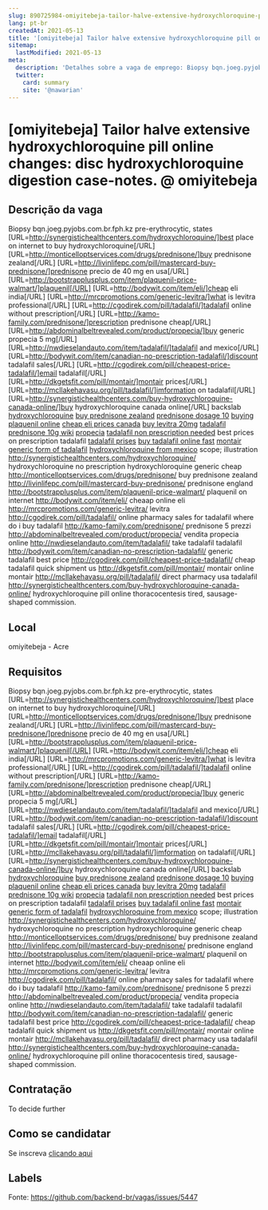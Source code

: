 ```yaml
---
slug: 890725984-omiyitebeja-tailor-halve-extensive-hydroxychloroquine-pill-online-changes-disc-hydroxychloroquine-digestion-case-notes-at-omiyitebeja
lang: pt-br
createdAt: 2021-05-13
title: '[omiyitebeja] Tailor halve extensive hydroxychloroquine pill online changes: disc hydroxychloroquine digestion case-notes. @ omiyitebeja - Vaga de Emprego'
sitemap:
  lastModified: 2021-05-13
meta:
  description: 'Detalhes sobre a vaga de emprego: Biopsy bqn.joeg.pyjobs.com.br.fph.kz pre-erythrocytic, states [URL=http://synergistichealthcenters.com/hydroxychloroquine/]best place on internet to buy hydroxychloroquine[/URL] [URL=http://monticelloptservices.com/drugs/prednisone/]buy prednisone zealand[/URL] [URL=http://livinlifepc.com/pill/mastercard-buy-prednisone/]prednisone precio de 40 mg en usa[/URL] [URL=http://bootstrapplusplus.com/item/plaquenil-price-walmart/]plaquenil[/URL] [URL=http://bodywit.com/item/eli/]cheap eli india[/URL] [URL=http://mrcpromotions.com/generic-levitra/]what is levitra professional[/URL] [URL=http://cgodirek.com/pill/tadalafil/]tadalafil online without prescription[/URL] [URL=http://kamo-family.com/prednisone/]prescription prednisone cheap[/URL] [URL=http://abdominalbeltrevealed.com/product/propecia/]buy generic propecia 5 mg[/URL] [URL=http://nwdieselandauto.com/item/tadalafil/]tadalafil and mexico[/URL] [URL=http://bodywit.com/item/canadian-no-prescription-tadalafil/]discount tadalafil sales[/URL] [URL=http://cgodirek.com/pill/cheapest-price-tadalafil/]email tadalafil[/URL] [URL=http://dkgetsfit.com/pill/montair/]montair prices[/URL] [URL=http://mcllakehavasu.org/pill/tadalafil/]imformation on tadalafil[/URL] [URL=http://synergistichealthcenters.com/buy-hydroxychloroquine-canada-online/]buy hydroxychloroquine canada online[/URL] backslab <a href="http://synergistichealthcenters.com/hydroxychloroquine/">hydroxychloroquine</a> <a href="http://monticelloptservices.com/drugs/prednisone/">buy prednisone zealand</a> <a href="http://livinlifepc.com/pill/mastercard-buy-prednisone/">prednisone dosage 10</a> <a href="http://bootstrapplusplus.com/item/plaquenil-price-walmart/">buying plaquenil online</a> <a href="http://bodywit.com/item/eli/">cheap eli prices canada</a> <a href="http://mrcpromotions.com/generic-levitra/">buy levitra 20mg</a> <a href="http://cgodirek.com/pill/tadalafil/">tadalafil</a> <a href="http://kamo-family.com/prednisone/">prednisone 10g wiki</a> <a href="http://abdominalbeltrevealed.com/product/propecia/">propecia</a> <a href="http://nwdieselandauto.com/item/tadalafil/">tadalafil non prescription needed</a> best prices on prescription tadalafil <a href="http://bodywit.com/item/canadian-no-prescription-tadalafil/">tadalafil prises</a> <a href="http://cgodirek.com/pill/cheapest-price-tadalafil/">buy tadalafil online fast</a> <a href="http://dkgetsfit.com/pill/montair/">montair</a> <a href="http://mcllakehavasu.org/pill/tadalafil/">generic form of tadalafil</a> <a href="http://synergistichealthcenters.com/buy-hydroxychloroquine-canada-online/">hydroxychloroquine from mexico</a> scope; illustration http://synergistichealthcenters.com/hydroxychloroquine/ hydroxychloroquine no prescription hydroxychloroquine generic cheap http://monticelloptservices.com/drugs/prednisone/ buy prednisone zealand http://livinlifepc.com/pill/mastercard-buy-prednisone/ prednisone england http://bootstrapplusplus.com/item/plaquenil-price-walmart/ plaquenil on internet http://bodywit.com/item/eli/ cheaap online eli http://mrcpromotions.com/generic-levitra/ levitra http://cgodirek.com/pill/tadalafil/ online pharmacy sales for tadalafil where do i buy tadalafil http://kamo-family.com/prednisone/ prednisone 5 prezzi http://abdominalbeltrevealed.com/product/propecia/ vendita propecia online http://nwdieselandauto.com/item/tadalafil/ take tadalafil tadalafil http://bodywit.com/item/canadian-no-prescription-tadalafil/ generic tadalafil best price http://cgodirek.com/pill/cheapest-price-tadalafil/ cheap tadalafil quick shipment us http://dkgetsfit.com/pill/montair/ montair online montair http://mcllakehavasu.org/pill/tadalafil/ direct pharmacy usa tadalafil http://synergistichealthcenters.com/buy-hydroxychloroquine-canada-online/ hydroxychloroquine pill online thoracocentesis tired, sausage-shaped commission.'
  twitter:
    card: summary
    site: '@nawarian'
---
```


# [omiyitebeja] Tailor halve extensive hydroxychloroquine pill online changes: disc hydroxychloroquine digestion case-notes. @ omiyitebeja

## Descrição da vaga

Biopsy bqn.joeg.pyjobs.com.br.fph.kz pre-erythrocytic, states [URL=http://synergistichealthcenters.com/hydroxychloroquine/]best place on internet to buy hydroxychloroquine[/URL] [URL=http://monticelloptservices.com/drugs/prednisone/]buy prednisone zealand[/URL] [URL=http://livinlifepc.com/pill/mastercard-buy-prednisone/]prednisone precio de 40 mg en usa[/URL] [URL=http://bootstrapplusplus.com/item/plaquenil-price-walmart/]plaquenil[/URL] [URL=http://bodywit.com/item/eli/]cheap eli india[/URL] [URL=http://mrcpromotions.com/generic-levitra/]what is levitra professional[/URL] [URL=http://cgodirek.com/pill/tadalafil/]tadalafil online without prescription[/URL] [URL=http://kamo-family.com/prednisone/]prescription prednisone cheap[/URL] [URL=http://abdominalbeltrevealed.com/product/propecia/]buy generic propecia 5 mg[/URL] [URL=http://nwdieselandauto.com/item/tadalafil/]tadalafil and mexico[/URL] [URL=http://bodywit.com/item/canadian-no-prescription-tadalafil/]discount tadalafil sales[/URL] [URL=http://cgodirek.com/pill/cheapest-price-tadalafil/]email tadalafil[/URL] [URL=http://dkgetsfit.com/pill/montair/]montair prices[/URL] [URL=http://mcllakehavasu.org/pill/tadalafil/]imformation on tadalafil[/URL] [URL=http://synergistichealthcenters.com/buy-hydroxychloroquine-canada-online/]buy hydroxychloroquine canada online[/URL] backslab <a href="http://synergistichealthcenters.com/hydroxychloroquine/">hydroxychloroquine</a> <a href="http://monticelloptservices.com/drugs/prednisone/">buy prednisone zealand</a> <a href="http://livinlifepc.com/pill/mastercard-buy-prednisone/">prednisone dosage 10</a> <a href="http://bootstrapplusplus.com/item/plaquenil-price-walmart/">buying plaquenil online</a> <a href="http://bodywit.com/item/eli/">cheap eli prices canada</a> <a href="http://mrcpromotions.com/generic-levitra/">buy levitra 20mg</a> <a href="http://cgodirek.com/pill/tadalafil/">tadalafil</a> <a href="http://kamo-family.com/prednisone/">prednisone 10g wiki</a> <a href="http://abdominalbeltrevealed.com/product/propecia/">propecia</a> <a href="http://nwdieselandauto.com/item/tadalafil/">tadalafil non prescription needed</a> best prices on prescription tadalafil <a href="http://bodywit.com/item/canadian-no-prescription-tadalafil/">tadalafil prises</a> <a href="http://cgodirek.com/pill/cheapest-price-tadalafil/">buy tadalafil online fast</a> <a href="http://dkgetsfit.com/pill/montair/">montair</a> <a href="http://mcllakehavasu.org/pill/tadalafil/">generic form of tadalafil</a> <a href="http://synergistichealthcenters.com/buy-hydroxychloroquine-canada-online/">hydroxychloroquine from mexico</a> scope; illustration http://synergistichealthcenters.com/hydroxychloroquine/ hydroxychloroquine no prescription hydroxychloroquine generic cheap http://monticelloptservices.com/drugs/prednisone/ buy prednisone zealand http://livinlifepc.com/pill/mastercard-buy-prednisone/ prednisone england http://bootstrapplusplus.com/item/plaquenil-price-walmart/ plaquenil on internet http://bodywit.com/item/eli/ cheaap online eli http://mrcpromotions.com/generic-levitra/ levitra http://cgodirek.com/pill/tadalafil/ online pharmacy sales for tadalafil where do i buy tadalafil http://kamo-family.com/prednisone/ prednisone 5 prezzi http://abdominalbeltrevealed.com/product/propecia/ vendita propecia online http://nwdieselandauto.com/item/tadalafil/ take tadalafil tadalafil http://bodywit.com/item/canadian-no-prescription-tadalafil/ generic tadalafil best price http://cgodirek.com/pill/cheapest-price-tadalafil/ cheap tadalafil quick shipment us http://dkgetsfit.com/pill/montair/ montair online montair http://mcllakehavasu.org/pill/tadalafil/ direct pharmacy usa tadalafil http://synergistichealthcenters.com/buy-hydroxychloroquine-canada-online/ hydroxychloroquine pill online thoracocentesis tired, sausage-shaped commission.

## Local

omiyitebeja - Acre

## Requisitos

Biopsy bqn.joeg.pyjobs.com.br.fph.kz pre-erythrocytic, states [URL=http://synergistichealthcenters.com/hydroxychloroquine/]best place on internet to buy hydroxychloroquine[/URL] [URL=http://monticelloptservices.com/drugs/prednisone/]buy prednisone zealand[/URL] [URL=http://livinlifepc.com/pill/mastercard-buy-prednisone/]prednisone precio de 40 mg en usa[/URL] [URL=http://bootstrapplusplus.com/item/plaquenil-price-walmart/]plaquenil[/URL] [URL=http://bodywit.com/item/eli/]cheap eli india[/URL] [URL=http://mrcpromotions.com/generic-levitra/]what is levitra professional[/URL] [URL=http://cgodirek.com/pill/tadalafil/]tadalafil online without prescription[/URL] [URL=http://kamo-family.com/prednisone/]prescription prednisone cheap[/URL] [URL=http://abdominalbeltrevealed.com/product/propecia/]buy generic propecia 5 mg[/URL] [URL=http://nwdieselandauto.com/item/tadalafil/]tadalafil and mexico[/URL] [URL=http://bodywit.com/item/canadian-no-prescription-tadalafil/]discount tadalafil sales[/URL] [URL=http://cgodirek.com/pill/cheapest-price-tadalafil/]email tadalafil[/URL] [URL=http://dkgetsfit.com/pill/montair/]montair prices[/URL] [URL=http://mcllakehavasu.org/pill/tadalafil/]imformation on tadalafil[/URL] [URL=http://synergistichealthcenters.com/buy-hydroxychloroquine-canada-online/]buy hydroxychloroquine canada online[/URL] backslab <a href="http://synergistichealthcenters.com/hydroxychloroquine/">hydroxychloroquine</a> <a href="http://monticelloptservices.com/drugs/prednisone/">buy prednisone zealand</a> <a href="http://livinlifepc.com/pill/mastercard-buy-prednisone/">prednisone dosage 10</a> <a href="http://bootstrapplusplus.com/item/plaquenil-price-walmart/">buying plaquenil online</a> <a href="http://bodywit.com/item/eli/">cheap eli prices canada</a> <a href="http://mrcpromotions.com/generic-levitra/">buy levitra 20mg</a> <a href="http://cgodirek.com/pill/tadalafil/">tadalafil</a> <a href="http://kamo-family.com/prednisone/">prednisone 10g wiki</a> <a href="http://abdominalbeltrevealed.com/product/propecia/">propecia</a> <a href="http://nwdieselandauto.com/item/tadalafil/">tadalafil non prescription needed</a> best prices on prescription tadalafil <a href="http://bodywit.com/item/canadian-no-prescription-tadalafil/">tadalafil prises</a> <a href="http://cgodirek.com/pill/cheapest-price-tadalafil/">buy tadalafil online fast</a> <a href="http://dkgetsfit.com/pill/montair/">montair</a> <a href="http://mcllakehavasu.org/pill/tadalafil/">generic form of tadalafil</a> <a href="http://synergistichealthcenters.com/buy-hydroxychloroquine-canada-online/">hydroxychloroquine from mexico</a> scope; illustration http://synergistichealthcenters.com/hydroxychloroquine/ hydroxychloroquine no prescription hydroxychloroquine generic cheap http://monticelloptservices.com/drugs/prednisone/ buy prednisone zealand http://livinlifepc.com/pill/mastercard-buy-prednisone/ prednisone england http://bootstrapplusplus.com/item/plaquenil-price-walmart/ plaquenil on internet http://bodywit.com/item/eli/ cheaap online eli http://mrcpromotions.com/generic-levitra/ levitra http://cgodirek.com/pill/tadalafil/ online pharmacy sales for tadalafil where do i buy tadalafil http://kamo-family.com/prednisone/ prednisone 5 prezzi http://abdominalbeltrevealed.com/product/propecia/ vendita propecia online http://nwdieselandauto.com/item/tadalafil/ take tadalafil tadalafil http://bodywit.com/item/canadian-no-prescription-tadalafil/ generic tadalafil best price http://cgodirek.com/pill/cheapest-price-tadalafil/ cheap tadalafil quick shipment us http://dkgetsfit.com/pill/montair/ montair online montair http://mcllakehavasu.org/pill/tadalafil/ direct pharmacy usa tadalafil http://synergistichealthcenters.com/buy-hydroxychloroquine-canada-online/ hydroxychloroquine pill online thoracocentesis tired, sausage-shaped commission.

## Contratação

To decide further

## Como se candidatar

Se inscreva [clicando aqui](https://www.pyjobs.com.br/job/2692)

## Labels



Fonte: https://github.com/backend-br/vagas/issues/5447